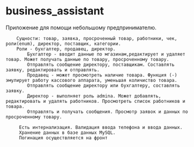 # business_assistant

  Приложение для помощи небольшому предпринимателю.
  
        Сущности: товар, заявка, просроченный товар, работники, чек, роли(enum), директор, поставщик, категории.
        Роли - бухгалтер, продавец, директор.
            Бухгалтер - вводит данные по мгазинам,редактирует и удаляет товар. Может получать данные по товару, просроченному товару.
            Отправлять сообщение директору, поставщикам. Составлять заявку, редактировать и отправлять. 
            Продавец - может просмотреть наличие товара. Функция (-) эмулирует работу кассового аппарата, уменьшая количиство товара.
            Отправлять сообщение директору или бухгалтеру, составлять заявку. 
            Директор - выполняет роль admina. Может добавлять, редактировать и удалять работников. Просмотреть список работников и товара.
            Отправлять и получать сообщения. Просмотр заявок и данных по просроченному товару.
              
         Есть интернализация. Валидация ввода телефона и ввода данных.
         Хранение данных в базе данных MySQL.
         Погинация осуществляется на фронт        
